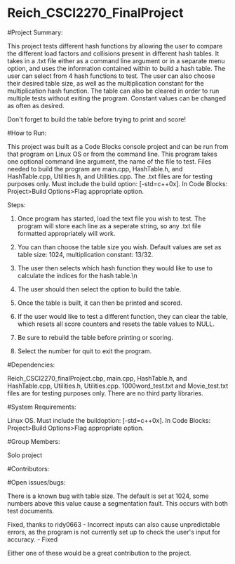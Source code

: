 # Reich_CSCI2270_FinalProject

#Project Summary:

This project tests different hash functions by allowing the user to compare the different load factors and collisions present in different hash tables.  It takes in a .txt file either as a command line argument or in a separate menu option, and uses the information contained within to build a hash table.  The user can select from 4 hash functions to test.  The user can also choose their desired table size, as well as the multiplication constant for the multiplication hash function.  The table can also be cleared in order to run multiple tests without exiting the program.  Constant values can be changed as often as desired.

Don't forget to build the table before trying to print and score!

#How to Run:

This project was built as a Code Blocks console project and can be run from that program on Linux OS or from the command line.  This program takes one optional command line argument, the name of the file to test. Files needed to build the program are main.cpp, HashTable.h, and HashTable.cpp, Utilities.h, and Utilities.cpp.  The .txt files are for testing purposes only.
Must include the build option: [-std=c++0x].  In Code Blocks: Project>Build Options>Flag appropriate option.

Steps:

1. Once program has started, load the text file you wish to test. The program will store each line as a seperate string, so any .txt file formatted appropriately will work.

2. You can than choose the table size you wish. Default values are set as table size: 1024, multiplication constant: 13/32.

3. The user then selects which hash function they would like to use to calculate the indices for the hash table.\n

4. The user should then select the option to build the table.

5. Once the table is built, it can then be printed and scored.

6. If the user would like to test a different function, they can clear the table, which resets all score counters and resets the table values to NULL.

7. Be sure to rebuild the table before printing or scoring.

8. Select the number for quit to exit the program.

#Dependencies:

Reich_CSCI2270_finalProject.cbp, main.cpp, HashTable.h, and HashTable.cpp, Utilities.h, Utilities.cpp.  1000word_test.txt and Movie_test.txt files are for testing purposes only.  There are no third party libraries.

#System Requirements:

Linux OS. Must include the buildoption: [-std=c++0x].  In Code Blocks: Project>Build Options>Flag appropriate option.

#Group Members:

Solo project

#Contributors:

#Open issues/bugs:

There is a known bug with table size. The default is set at 1024, some numbers above this value cause a segmentation fault.  This occurs with both test documents.

Fixed, thanks to ridy0663 - Incorrect inputs can also cause unpredictable errors, as the program is not currently set up to check the user's input for accuracy. - Fixed

Either one of these would be a great contribution to the project.

 
